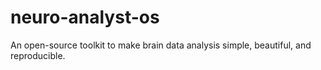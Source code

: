# neuro-analyst-os
An open-source toolkit to make brain data analysis simple, beautiful, and reproducible.
